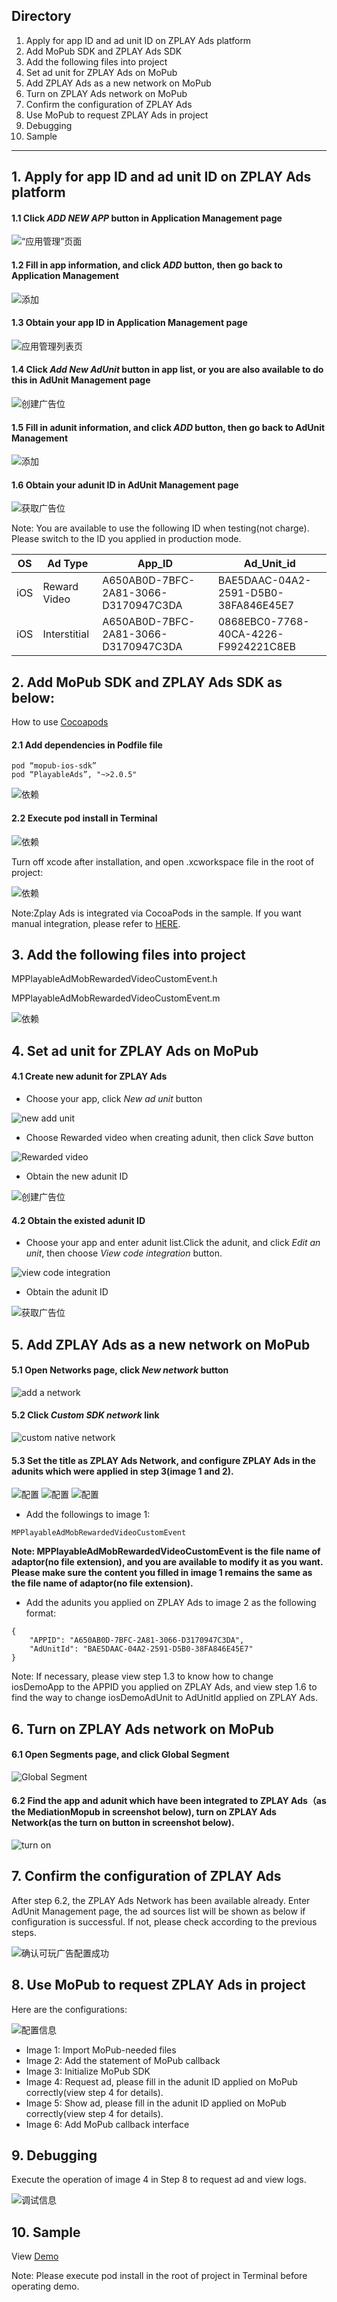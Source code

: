 
## Directory
1. Apply for app ID and ad unit ID on ZPLAY Ads platform
2. Add MoPub SDK and ZPLAY Ads SDK
3. Add the following files into project
4. Set ad unit for ZPLAY Ads on MoPub
5. Add ZPLAY Ads as a new network on MoPub
6. Turn on ZPLAY Ads network on MoPub
7. Confirm the configuration of ZPLAY Ads
8. Use MoPub to request ZPLAY Ads in project
9. Debugging
10. Sample

---

## 1. Apply for app ID and ad unit ID on ZPLAY Ads platform
#### 1.1 Click *ADD NEW APP* button in Application Management page
![“应用管理”页面](imgs/024.png)

#### 1.2 Fill in app information, and click *ADD* button, then go back to Application Management
![添加](imgs/025.png)

#### 1.3 Obtain your app ID in Application Management page
![应用管理列表页](imgs/026.png)

#### 1.4 Click *Add New AdUnit* button in app list, or you are also available to do this in AdUnit Management page
![创建广告位](imgs/027.png)

#### 1.5 Fill in adunit information, and click *ADD* button, then go back to AdUnit Management
![添加](imgs/028.png)

#### 1.6 Obtain your adunit ID in AdUnit Management page
![获取广告位](imgs/029.png)

Note: You are available to use the following ID when testing(not charge). Please switch to the ID you applied in production mode.

|OS|Ad Type|  App_ID  |  Ad_Unit_id|
|--------|--|----------|------------|
|iOS|Reward Video|A650AB0D-7BFC-2A81-3066-D3170947C3DA|BAE5DAAC-04A2-2591-D5B0-38FA846E45E7|
|iOS|Interstitial|A650AB0D-7BFC-2A81-3066-D3170947C3DA|0868EBC0-7768-40CA-4226-F9924221C8EB|

## 2. Add MoPub SDK and ZPLAY Ads SDK as below:

How to use [Cocoapods](https://guides.cocoapods.org/using/getting-started.html)

#### 2.1 Add dependencies in Podfile file
```
pod “mopub-ios-sdk”
pod “PlayableAds”, "~>2.0.5"
```
![依赖](imgs/007.png)

#### 2.2 Execute pod install in Terminal
![依赖](imgs/008.png)

Turn off xcode after installation, and open .xcworkspace file in the root of project:

![依赖](imgs/009.png)

Note:Zplay Ads is integrated via CocoaPods in the sample. If you want manual integration, please refer to [HERE](https://github.com/PurpleZhu/PlayableAdsDemo-iOS/blob/master/README-EN.md).

## 3. Add the following files into project

MPPlayableAdMobRewardedVideoCustomEvent.h

MPPlayableAdMobRewardedVideoCustomEvent.m

![依赖](imgs/010.png)

## 4. Set ad unit for ZPLAY Ads on MoPub
#### 4.1 Create new adunit for ZPLAY Ads
- Choose your app, click *New ad unit* button

![new add unit](imgs/011.png)

- Choose Rewarded video when creating adunit, then click *Save* button

![Rewarded video](imgs/012.png) 

- Obtain the new adunit ID

![创建广告位](imgs/013.png)

#### 4.2 Obtain the existed adunit ID
- Choose your app and enter adunit list.Click the adunit, and click *Edit an unit*, then choose *View code integration* button.

![view code integration](imgs/014.png)

- Obtain the adunit ID

![获取广告位](imgs/015.png)

## 5. Add ZPLAY Ads as a new network on MoPub
#### 5.1 Open Networks page, click *New network* button
![add a network](imgs/016.png)

#### 5.2 Click *Custom SDK network* link
![custom native network](imgs/017.png)

#### 5.3 Set the title as ZPLAY Ads Network, and configure ZPLAY Ads in the adunits which were applied in step 3(image 1 and 2).

![配置](imgs/018-1.png)
![配置](imgs/018-2.png)
![配置](imgs/018-3.png)

- Add the followings to image 1:
```
MPPlayableAdMobRewardedVideoCustomEvent
```
**Note: MPPlayableAdMobRewardedVideoCustomEvent is the file name of adaptor(no file extension), and you are available to modify it as you want. Please make sure the content you filled in image 1 remains the same as the file name of adaptor(no file extension).**

- Add the adunits you applied on ZPLAY Ads to image 2 as the following format:
```
{
	"APPID": "A650AB0D-7BFC-2A81-3066-D3170947C3DA",
	"AdUnitId": "BAE5DAAC-04A2-2591-D5B0-38FA846E45E7"
}
```
Note: If necessary, please view step 1.3 to know how to change iosDemoApp to the APPID you applied on ZPLAY Ads, and view step 1.6 to find the way to change iosDemoAdUnit to AdUnitId applied on ZPLAY Ads.

## 6. Turn on ZPLAY Ads network on MoPub
#### 6.1  Open Segments page, and click Global Segment
![Global Segment](imgs/019.png)

#### 6.2 Find the app and adunit which have been integrated to ZPLAY Ads（as the MediationMopub in screenshot below), turn on ZPLAY Ads Network(as the turn on button in screenshot below).

![turn on](imgs/020.png)

## 7. Confirm the configuration of ZPLAY Ads
After step 6.2, the ZPLAY Ads Network has been available already. Enter AdUnit Management page, the ad sources list will be shown as below if configuration is successful. If not, please check according to the previous steps.

![确认可玩广告配置成功](imgs/021.png)

## 8. Use MoPub to request ZPLAY Ads in project

Here are the configurations:

![配置信息](imgs/022.png)

- Image 1: Import MoPub-needed files
- Image 2: Add the statement of MoPub callback
- Image 3: Initialize MoPub SDK
- Image 4: Request ad, please fill in the adunit ID applied on MoPub correctly(view step 4 for details).
- Image 5: Show ad, please fill in the adunit ID applied on MoPub correctly(view step 4 for details).
- Image 6: Add MoPub callback interface

## 9. Debugging
Execute the operation of image 4 in Step 8 to request ad and view logs.

![调试信息](imgs/023.png)

## 10. Sample
View [Demo](https://github.com/zplayads/PlayableMopubAdDemo-iOS)

Note: Please execute pod install in the root of project in Terminal before operating demo.

